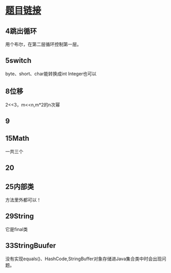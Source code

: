 # [题目链接](https://github.com/CoderLeixiaoshuai/java-eight-part/blob/master/docs/java/base/Java%E5%9F%BA%E7%A1%80%E5%85%A5%E9%97%A880%E9%97%AE.md#2java%E6%9C%89%E6%B2%A1%E6%9C%89goto)

## 4跳出循环
用个布尔，在第二层循环控制第一层。
## 5switch
byte、short、char能转换成int
Integer也可以
## 8位移
2<<3，m<<n,m*2的n次幂
## 9
## 15Math
一共三个
## 20

## 25内部类
方法里外都可以！

## 29String
它是final类

## 33StringBuufer
没有实现equals()、HashCode,StringBuffer对象存储进Java集合类中时会出现问题。